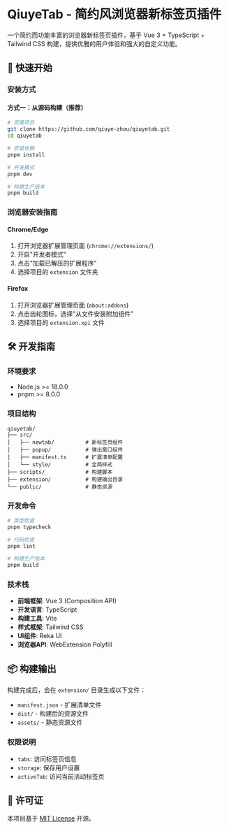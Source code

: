# QiuyeTab - 简约风浏览器新标签页插件

一个简约而功能丰富的浏览器新标签页插件，基于 Vue 3 + TypeScript + Tailwind CSS 构建，提供优雅的用户体验和强大的自定义功能。

## 🚀 快速开始

### 安装方式

#### 方式一：从源码构建（推荐）
```bash
# 克隆项目
git clone https://github.com/qiuye-zhou/qiuyetab.git
cd qiuyetab

# 安装依赖
pnpm install

# 开发模式
pnpm dev

# 构建生产版本
pnpm build
```

### 浏览器安装指南

#### Chrome/Edge
1. 打开浏览器扩展管理页面 (`chrome://extensions/`)
2. 开启"开发者模式"
3. 点击"加载已解压的扩展程序"
4. 选择项目的 `extension` 文件夹

#### Firefox
1. 打开浏览器扩展管理页面 (`about:addons`)
2. 点击齿轮图标，选择"从文件安装附加组件"
3. 选择项目的 `extension.xpi` 文件

## 🛠️ 开发指南

### 环境要求
- Node.js >= 18.0.0
- pnpm >= 8.0.0

### 项目结构
```
qiuyetab/
├── src/
│   ├── newtab/          # 新标签页组件
│   ├── popup/           # 弹出窗口组件
│   ├── manifest.ts      # 扩展清单配置
│   └── style/           # 全局样式
├── scripts/             # 构建脚本
├── extension/           # 构建输出目录
└── public/              # 静态资源
```

### 开发命令
```bash
# 类型检查
pnpm typecheck

# 代码检查
pnpm lint

# 构建生产版本
pnpm build
```

### 技术栈
- **前端框架**: Vue 3 (Composition API)
- **开发语言**: TypeScript
- **构建工具**: Vite
- **样式框架**: Tailwind CSS
- **UI组件**: Reka UI
- **浏览器API**: WebExtension Polyfill

## 📦 构建输出

构建完成后，会在 `extension/` 目录生成以下文件：
- `manifest.json` - 扩展清单文件
- `dist/` - 构建后的资源文件
- `assets/` - 静态资源文件

### 权限说明
- `tabs`: 访问标签页信息
- `storage`: 保存用户设置
- `activeTab`: 访问当前活动标签页

## 📄 许可证

本项目基于 [MIT License](LICENSE) 开源。
